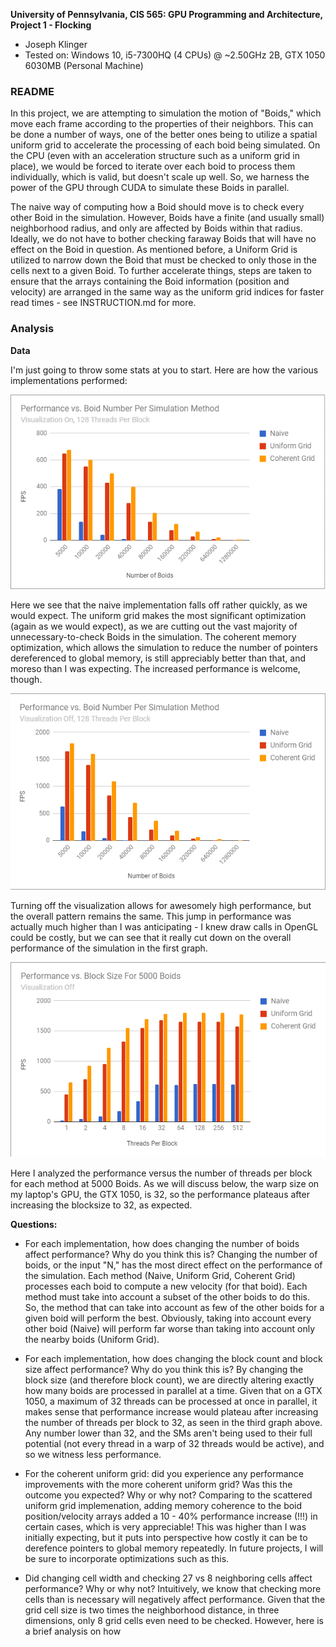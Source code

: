 **University of Pennsylvania, CIS 565: GPU Programming and Architecture,
Project 1 - Flocking**

* Joseph Klinger
* Tested on: Windows 10, i5-7300HQ (4 CPUs) @ ~2.50GHz 2B, GTX 1050 6030MB (Personal Machine)

### README

In this project, we are attempting to simulation the motion of "Boids," which move each frame according to the properties of their neighbors. This can be done a number of ways,
one of the better ones being to utilize a spatial uniform grid to accelerate the processing of each boid being simulated. On the CPU (even with an acceleration structure such as a uniform grid in place),
we would be forced to iterate over each boid to process them individually, which is valid, but doesn't scale up well. So, we harness the power of the GPU through CUDA to simulate these Boids in parallel.

The naive way of computing how a Boid should move is to check every other Boid in the simulation. However, Boids have a finite (and usually small) neighborhood radius, and only are affected by Boids within that radius.
Ideally, we do not have to bother checking faraway Boids that will have no effect on the Boid in question. As mentioned before, a Uniform Grid is utilized to narrow down the Boid that must be checked to only those in the
cells next to a given Boid. To further accelerate things, steps are taken to ensure that the arrays containing the Boid information (position and velocity) are arranged in the same way as the uniform grid indices for faster
read times - see INSTRUCTION.md for more.

### Analysis

**Data**

I'm just going to throw some stats at you to start. Here are how the various implementations performed:

![](graph1.png)

Here we see that the naive implementation falls off rather quickly, as we would expect. The uniform grid makes the most significant optimization (again as we would expect), as we are cutting out
the vast majority of unnecessary-to-check Boids in the simulation. The coherent memory optimization, which allows the simulation to reduce the number of pointers dereferenced to global memory, is still appreciably better than 
that, and moreso than I was expecting. The increased performance is welcome, though.

![](graph2.png)

Turning off the visualization allows for awesomely high performance, but the overall pattern remains the same. This jump in performance was actually much higher than I was anticipating - I knew draw calls in OpenGL could be
costly, but we can see that it really cut down on the overall performance of the simulation in the first graph.

![](graph3.png)

Here I analyzed the performance versus the number of threads per block for each method at 5000 Boids. As we will discuss below, the warp size on my laptop's GPU, the GTX 1050, is 32, so the performance plateaus after 
increasing the blocksize to 32, as expected.

**Questions:**
* For each implementation, how does changing the number of boids affect
performance? Why do you think this is?
Changing the number of boids, or the input "N," has the most direct effect on the performance of the simulation.
Each method (Naive, Uniform Grid, Coherent Grid) processes each boid to compute a new velocity (for that boid).
Each method must take into account a subset of the other boids to do this. So, the method that can take into account as few of
the other boids for a given boid will perform the best. Obviously, taking into account every other boid (Naive) will perform far worse
than taking into account only the nearby boids (Uniform Grid).

* For each implementation, how does changing the block count and block size
affect performance? Why do you think this is?
By changing the block size (and therefore block count), we are directly altering exactly how many boids are processed in parallel at a time. Given that on a GTX 1050, a maximum of 32 threads can be processed at once
in parallel, it makes sense that performance increase would plateau after increasing the number of threads per block to 32, as seen in the third graph above. Any number lower than 32, and the SMs aren't being used to their full
potential (not every thread in a warp of 32 threads would be active), and so we witness less performance.

* For the coherent uniform grid: did you experience any performance improvements
with the more coherent uniform grid? Was this the outcome you expected?
Why or why not?
Comparing to the scattered uniform grid implemenation, adding memory coherence to the boid position/velocity arrays added a 10 - 40% performance increase (!!!) in certain cases, which is very appreciable! This was higher than
I was initially expecting, but it puts into perspective how costly it can be to derefence pointers to global memory repeatedly. In future projects, I will be sure to incorporate optimizations such as this.

* Did changing cell width and checking 27 vs 8 neighboring cells affect performance?
Why or why not?
Intuitively, we know that checking more cells than is necessary will negatively affect performance. Given that the grid cell size is two times the neighborhood distance, in three dimensions, only 8 grid cells even need to be checked.
However, here is a brief analysis on how 